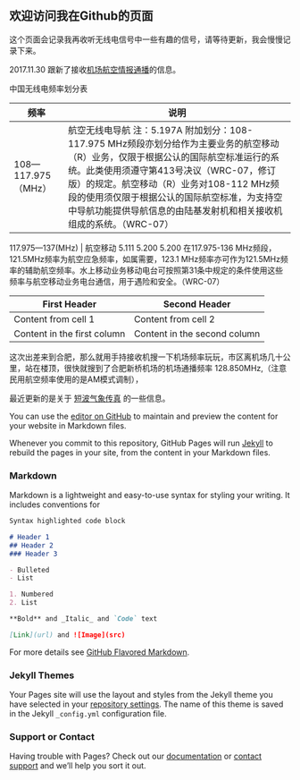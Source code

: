 ## 欢迎访问我在Github的页面

这个页面会记录我再收听无线电信号中一些有趣的信号，请等待更新，我会慢慢记录下来。


2017.11.30 跟新了接收[机场航空情报通播](https://github.com/cql1983/BI8AKT/blob/master/docs/_post/%E6%9C%BA%E5%9C%BA%E9%80%9A%E6%92%AD%E6%8E%A5%E6%94%B6.md)的信息。

中国无线电频率划分表

频率 | 说明
------------ | -------------
108—117.975  （MHz） |  航空无线电导航  注：5.197A  附加划分：108-117.975 MHz频段亦划分给作为主要业务的航空移动（R）业务，仅限于根据公认的国际航空标准运行的系统。此类使用须遵守第413号决议（WRC-07，修订版）的规定。航空移动（R）业务对108-112 MHz频段的使用须仅限于根据公认的国际航空标准，为支持空中导航功能提供导航信息的由陆基发射机和相关接收机组成的系统。（WRC-07）

117.975—137(MHz) | 航空移动 5.111  5.200 5.200  在117.975-136 MHz频段，121.5MHz频率为航空应急频率，如属需要，123.1 MHz频率亦可作为121.5MHz频率的辅助航空频率。水上移动业务移动电台可按照第31条中规定的条件使用这些频率与航空移动业务电台通信，用于遇险和安全。（WRC-07）



First Header | Second Header
------------ | -------------
Content from cell 1 | Content from cell 2
Content in the first column | Content in the second column

这次出差来到合肥，那么就用手持接收机搜一下机场频率玩玩，市区离机场几十公里，站在楼顶，很快就搜到了合肥新桥机场的机场通播频率 128.850MHz,（注意民用航空频率使用的是AM模式调制），

最近更新的是关于 [短波气象传真](https://github.com/cql1983/BI8AKT/edit/master/index.md) 的一些信息。



You can use the [editor on GitHub](https://github.com/cql1983/BI8AKT/edit/master/index.md) to maintain and preview the content for your website in Markdown files.

Whenever you commit to this repository, GitHub Pages will run [Jekyll](https://jekyllrb.com/) to rebuild the pages in your site, from the content in your Markdown files.

### Markdown

Markdown is a lightweight and easy-to-use syntax for styling your writing. It includes conventions for

```markdown
Syntax highlighted code block

# Header 1
## Header 2
### Header 3

- Bulleted
- List

1. Numbered
2. List

**Bold** and _Italic_ and `Code` text

[Link](url) and ![Image](src)
```

For more details see [GitHub Flavored Markdown](https://guides.github.com/features/mastering-markdown/).

### Jekyll Themes

Your Pages site will use the layout and styles from the Jekyll theme you have selected in your [repository settings](https://github.com/cql1983/BI8AKT/settings). The name of this theme is saved in the Jekyll `_config.yml` configuration file.

### Support or Contact

Having trouble with Pages? Check out our [documentation](https://help.github.com/categories/github-pages-basics/) or [contact support](https://github.com/contact) and we’ll help you sort it out.
